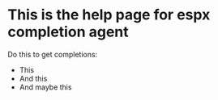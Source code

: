 # This is the help page for espx completion agent

Do this to get completions:

- This
- And this
- And maybe this
